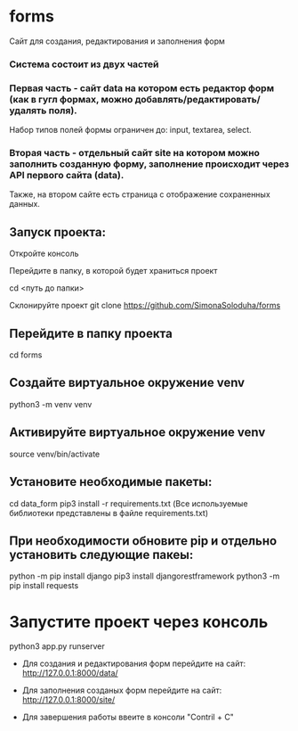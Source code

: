 # forms
Сайт для создания, редактирования и заполнения форм

### Система состоит из двух частей

### Первая часть - сайт data на котором есть редактор форм (как в гугл формах, можно добавлять/редактировать/удалять поля).
Набор типов полей формы ограничен до: input, textarea, select.

### Вторая часть - отдельный сайт site на котором можно заполнить созданную форму, заполнение происходит через API первого сайта (data).
Также, на втором сайте есть страница с отображение сохраненных данных.        


## Запуск проекта:

Откройте консоль

Перейдите в папку, в которой будет храниться проект

cd <путь до папки>

Склонируйте проект
git clone https://github.com/SimonaSoloduha/forms

## Перейдите в папку проекта
cd forms

## Создайте виртуальное окружение venv
python3 -m venv venv

## Активируйте виртуальное окружение venv
source venv/bin/activate

## Установите необходимые пакеты:

cd data_form
pip3 install -r requirements.txt
(Все используемые библиотеки представлены в файле requirements.txt)

## При необходимости обновите pip и отдельно установить следующие пакеы: 

python -m pip install django
pip3 install djangorestframework
python3 -m pip install requests 

# Запустите проект через консоль 

python3 app.py runserver 


* Для создания и редактирования форм перейдите на сайт: 
http://127.0.0.1:8000/data/

* Для заполнения созданых форм перейдите на сайт: 
http://127.0.0.1:8000/site/ 

* Для завершения работы ввеите в консоли "Contril + C"
